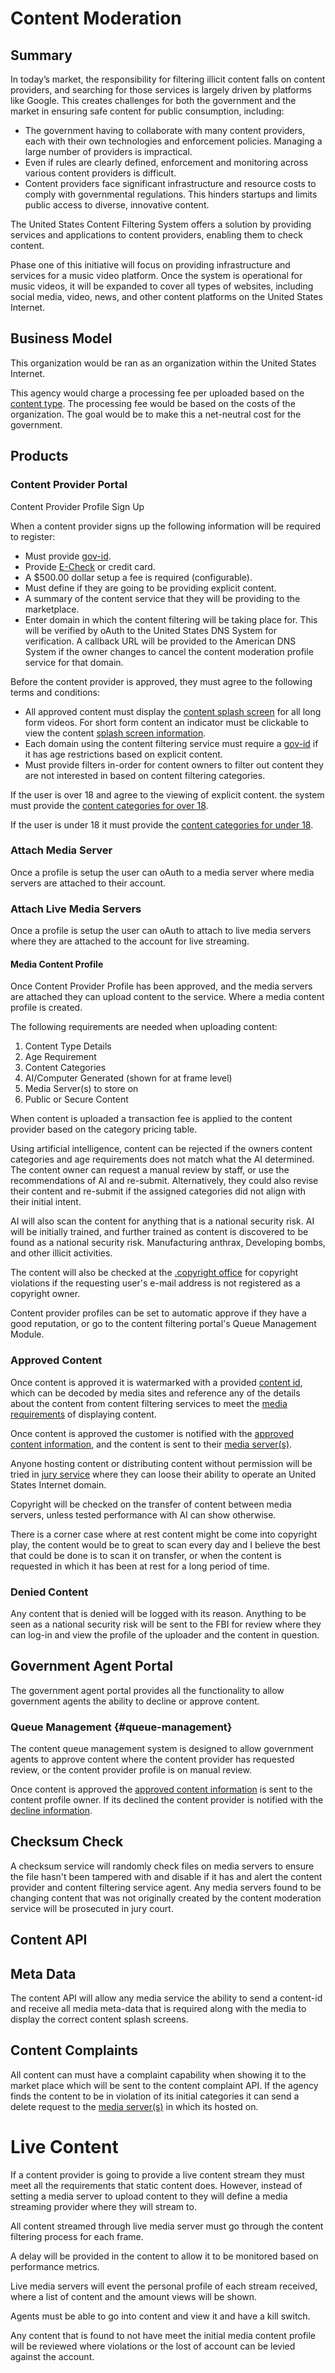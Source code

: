 # Content Moderation

## Summary

In today’s market, the responsibility for filtering illicit content falls on content providers, and searching for those services is largely driven by platforms like Google. This creates challenges for both the government and the market in ensuring safe content for public consumption, including:

- The government having to collaborate with many content providers, each with their own technologies and enforcement policies. Managing a large number of providers is impractical.
- Even if rules are clearly defined, enforcement and monitoring across various content providers is difficult.
- Content providers face significant infrastructure and resource costs to comply with governmental regulations. This hinders startups and limits public access to diverse, innovative content.

The United States Content Filtering System offers a solution by providing services and applications to content providers, enabling them to check content.

Phase one of this initiative will focus on providing infrastructure and services for a music video platform. Once the system is operational for music videos, it will be expanded to cover all types of websites, including social media, video, news, and other content platforms on the United States Internet.

## Business Model

This organization would be ran as an organization within the United States Internet.

This agency would charge a processing fee per uploaded based on the [content type](./content-type/). The processing fee would be based on the costs of the organization. The goal would be to make this a net-neutral cost for the government.

## Products

### Content Provider Portal

Content Provider Profile Sign Up

When a content provider signs up the following information will be required to register:

- Must provide [gov-id](/government-os-services/id-gov/).
- Provide [E-Check](/e-check/) or credit card.
- A $500.00 dollar setup a fee is required (configurable).
- Must define if they are going to be providing explicit content.
- A summary of the content service that they will be providing to the marketplace.
- Enter domain in which the content filtering will be taking place for. This will be verified by oAuth to the United States DNS System for verification. A callback URL will be provided to the American DNS System if the owner changes to cancel the content moderation profile service for that domain.

Before the content provider is approved, they must agree to the following terms and conditions:

- All approved content must display the [content splash screen](./content-splah-screen/) for all long form videos. For short form content an indicator must be clickable to view the content [splash screen information](./content-splah-screen/).
- Each domain using the content filtering service must require a [gov-id](/government-os-services//id-gov) if it has age restrictions based on explicit content.
- Must provide filters in-order for content owners to filter out content they are not interested in based on content filtering categories.

If the user is over 18 and agree to the viewing of explicit content. the system must provide the [content categories for over 18](./content-categories-for-18-over/).

If the user is under 18 it must provide the [content categories for under 18](./content-categories-for-18-under/).

### Attach Media Server

Once a profile is setup the user can oAuth to a media server where media servers are attached to their account.

### Attach Live Media Servers

Once a profile is setup the user can oAuth to attach to live media servers where they are attached to the account for live streaming.

#### Media Content Profile

Once Content Provider Profile has been approved, and the media servers are attached they can upload content to the service. Where a media content profile is created.

The following requirements are needed when uploading content:

1. Content Type Details
2. Age Requirement
3. Content Categories
4. AI/Computer Generated (shown for at frame level)
5. Media Server(s) to store on
6. Public or Secure Content

When content is uploaded a transaction fee is applied to the content provider based on the category pricing table.

Using artificial intelligence, content can be rejected if the owners content categories and age requirements does not match what the AI determined. The content owner can request a manual review by staff, or use the recommendations of AI and re-submit. Alternatively, they could also revise their content and re-submit if the assigned categories did not align with their initial intent.

AI will also scan the content for anything that is a national security risk. AI will be initially trained, and further trained as content is discovered to be found as a national security risk. Manufacturing anthrax, Developing bombs, and other illicit activities.

The content will also be checked at the [.copyright office](/copyright/) for copyright violations if the requesting user's e-mail address is not registered as a copyright owner.

Content provider profiles can be set to automatic approve if they have a good reputation, or go to the content filtering portal's Queue Management Module.

### Approved Content

Once content is approved it is watermarked with a provided [content id](./content-id/), which can be decoded by media sites and reference any of the details about the content from content filtering services to meet the [media requirements](./media-requirements/) of displaying content.

Once content is approved the customer is notified with the [approved content information](./approved-content-information), and the content is sent to their [media server(s)](./media-servers/).

Anyone hosting content or distributing content without permission will be tried in [jury service](/jury-service/) where they can loose their ability to operate an United States Internet domain.

Copyright will be checked on the transfer of content between media servers, unless tested performance with AI can show otherwise.

There is a corner case where at rest content might be come into copyright play, the content would be to great to scan every day and I believe the best that could be done is to scan it on transfer, or when the content is requested in which it has been at rest for a long period of time.

### Denied Content

Any content that is denied will be logged with its reason. Anything to be seen as a national security risk will be sent to the FBI for review where they can log-in and view the profile of the uploader and the content in question.

## Government Agent Portal

The government agent portal provides all the functionality to allow government agents the ability to decline or approve content.

### Queue Management {#queue-management}

The content queue management system is designed to allow government agents to approve content where the content provider has requested review, or the content provider profile is on manual review.

Once content is approved the [approved content information](./approved-content-information) is sent to the content profile owner. If its declined the content provider is notified with the [decline information](./decline-content-information).

## Checksum Check

A checksum service will randomly check files on media servers to ensure the file hasn't been tampered with and disable if it has and alert the content provider and content filtering service agent. Any media servers found to be changing content that was not originally created by the content moderation service will be prosecuted in jury court.

## Content API

## Meta Data

The content API will allow any media service the ability to send a content-id and receive all media meta-data that is required along with the media to display the correct content splash screens.

## Content Complaints

All content can must have a complaint capability when showing it to the market place which will be sent to the content complaint API. If the agency finds the content to be in violation of its initial categories it can send a delete request to the [media server(s)](./media-servers/) in which its hosted on.

# Live Content

If a content provider is going to provide a live content stream they must meet all the requirements that static content does. However, instead of setting a media server to upload content to they will define a media streaming provider where they will stream to.

All content streamed through live media server must go through the content filtering process for each frame.

A delay will be provided in the content to allow it to be monitored based on performance metrics.

Live media servers will event the personal profile of each stream received, where a list of content and the amount views will be shown.

Agents must be able to go into content and view it and have a kill switch.

Any content that is found to not have meet the initial media content profile will be reviewed where violations or the lost of account can be levied against the account.
